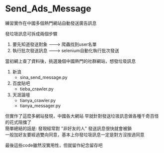 # Send_Ads_Message
練習實作在中國多個熱門網站自動發送廣告訊息  

發垃圾訊息可拆成兩個步驟
1. 要先知道發送對象 ---> 爬蟲找到user名單
2. 執行批次發送訊息 ---> selenium自動化執行批次發送

當初網上查了資料後，挑選幾個中國熱門的社群網站，想發垃圾訊息  
1. 新浪
   + sina_send_message.py
2. 百度貼吧
   + tieba_crawler.py
3. 天涯論壇
   + tianya_crawler.py
   + tianya_messager.py

但實作了這麼多網站發現，中國各大網站 早就針對發送垃圾訊息做各種千奇百怪的花式阻擋了  
簡單總結的話是: 發現經常對 "非好友的人" 發送訊息很快就會被鎖  
一般加好友要經過雙向同意，基本上你發垃圾訊息一定是對方沒按過同意  

最後這些code雖然沒實用性，但就留作紀念留存吧  